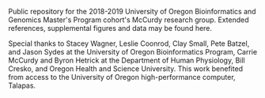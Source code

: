 Public repository for the 2018-2019 University of Oregon Bioinformatics and Genomics Master's Program cohort's McCurdy research group. Extended references, supplemental figures and data may be found here. 

Special thanks to Stacey Wagner, Leslie Coonrod, Clay Small, Pete Batzel, and Jason Sydes at the University of Oregon Bioinformatics Program, Carrie McCurdy and Byron Hetrick at the Department of Human Physiology, Bill Cresko, and Oregon Health and Science University. This work benefited from access to the University of Oregon high-performance computer, Talapas.
